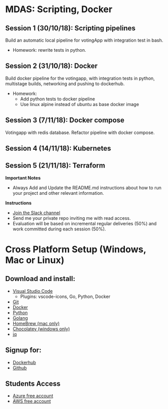 #  MDAS: Scripting, Docker

## Session 1 (30/10/18): Scripting pipelines
Build an automatic local pipeline for votingApp with integration test in bash.
* Homework: rewrite tests in python.

## Session 2 (31/10/18): Docker
Build docker pipeline for the votingapp, with integration tests in python, multistage builds, networking and pushing to dockerhub.
* Homework: 
  * Add python tests to docker pipeline
  * Use linux alpine instead of ubuntu as base docker image

## Session 3 (7/11/18): Docker compose
Votingapp with redis database.
Refactor pipeline with docker compose.

## Session 4 (14/11/18): Kubernetes
## Session 5 (21/11/18): Terraform

**Important Notes**
  * Always Add and Update the README.md instructions about how to run your project and other relevant information.

**Instructions**
  * [Join the Slack channel](https://join.slack.com/t/mdas-principios/shared_invite/enQtNDY3NTg5NzE0NjMwLWE0MDU3MWU1MzExOTVlM2M0NmJhMDIxZTJhMDQ1YTM0MTIxOTkxMGI4NWUzMmVlY2Y2MmQ2NjJmYmM0NzE1MjE)
  * Send me your private repo inviting me with read access.
  * Evaluation will be based on incremental regular deliveries (50%) and work committed during each session (50%).

# Cross Platform Setup (Windows, Mac or Linux)

## Download and install:
* [Visual Studio Code](https://code.visualstudio.com/download)
  * Plugins: vscode-icons, Go, Python, Docker 
* [Git](https://git-scm.com/downloads)
* [Docker](https://www.docker.com/products/docker-desktop)
* [Python](https://www.python.org/downloads/)
* [Golang](https://golang.org/dl/)
* [HomeBrew (mac only)](https://brew.sh/)
* [Chocolatey (windows only)](https://chocolatey.org/)
* [jq](https://stedolan.github.io/jq/download/)

## Signup for:
* [Dockerhub](https://hub.docker.com)
* [Github](https://github.com)

## Students Access 
* [Azure free account](https://azure.microsoft.com/en-us/education/)
* [AWS free account](https://aws.amazon.com/education/awseducate/)